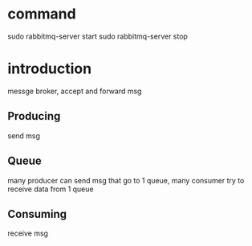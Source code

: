 # command
sudo rabbitmq-server start
sudo rabbitmq-server stop

# introduction
messge broker, accept and forward msg

## Producing
send msg

## Queue
many producer can send msg that go to 1 queue, 
many consumer try to receive data from 1 queue

## Consuming
receive msg



















